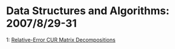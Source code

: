 # Data Structures and Algorithms: 2007/8/29-31  
1: [Relative-Error CUR Matrix Decompositions](https://doi.org/10.48550/arXiv.0708.3696)  